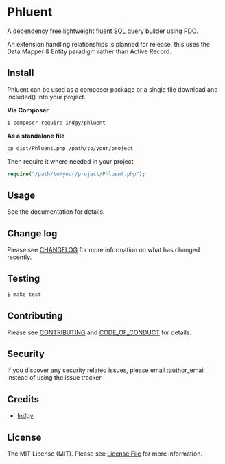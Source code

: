 # Phluent

A dependency free lightweight fluent SQL query builder using PDO. 

An extension handling relationships is planned for release, this uses the Data Mapper & Entity paradigm rather than Active Record.

## Install

Phluent can be used as a composer package or a single file download and included() into your project.

**Via Composer**

``` bash
$ composer require indgy/phluent
```

**As a standalone file**

```bash
cp dist/Phluent.php /path/to/your/project
```
Then require it where needed in your project

```php
require("/path/to/your/project/Phluent.php");
```

## Usage

See the documentation for details.

## Change log

Please see [CHANGELOG](CHANGELOG.md) for more information on what has changed recently.

## Testing

``` bash
$ make test
```

## Contributing

Please see [CONTRIBUTING](CONTRIBUTING.md) and [CODE_OF_CONDUCT](CODE_OF_CONDUCT.md) for details.

## Security

If you discover any security related issues, please email :author_email instead of using the issue tracker.

## Credits

- [Indgy](https://indgy.uk)
<!-- - [All Contributors][link-contributors] -->

## License

The MIT License (MIT). Please see [License File](LICENSE.md) for more information.

[ico-version]: https://img.shields.io/packagist/v/indgy/phluent.svg?style=flat-square
[ico-license]: https://img.shields.io/badge/license-MIT-brightgreen.svg?style=flat-square
[ico-travis]: https://img.shields.io/travis/indgy/phluent/master.svg?style=flat-square
[ico-scrutinizer]: https://img.shields.io/scrutinizer/coverage/g/indgy/phluent.svg?style=flat-square
[ico-code-quality]: https://img.shields.io/scrutinizer/g/indgy/phluent.svg?style=flat-square
[ico-downloads]: https://img.shields.io/packagist/dt/indgy/phluent.svg?style=flat-square

[link-packagist]: https://packagist.org/packages/indgy/phluent
[link-travis]: https://travis-ci.org/indgy/phluent
[link-scrutinizer]: https://scrutinizer-ci.com/g/indgy/phluent/code-structure
[link-code-quality]: https://scrutinizer-ci.com/g/indgy/phluent
[link-downloads]: https://packagist.org/packages/indgy/phluent
[link-author]: https://github.com/:author_username
[link-contributors]: ../../contributors
